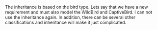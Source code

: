 The inheritance is based on the bird type.
Lets say that we have a new requirement and must also model the WildBird and CaptiveBird. I can
not use the inheritance again. In addition, there can be several other classifications and inheritance
will make it just complicated.